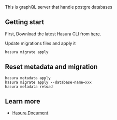 This is graphQL server that handle postgre databases

## Getting start

First, Download the latest Hasura CLI from [here](https://hasura.io/docs/latest/graphql/core/hasura-cli/install-hasura-cli/#install-hasura-cli).

Update migrations files and apply it

```
hasura migrate apply
```

## Reset metadata and migration

```
hasura metadata apply
hasura migrate apply --database-name=xxx
hasura metadata reload
```

## Learn more

- [Hasura Document](https://hasura.io/docs/latest/index/)
